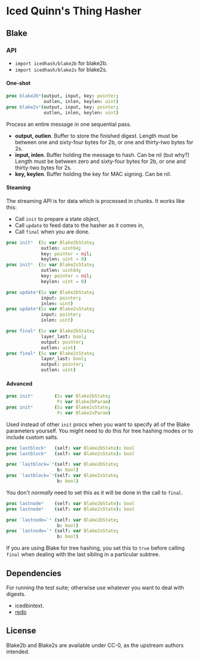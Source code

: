 # Iced Quinn's Thing Hasher

## Blake
### API

 - `import icedhash/blake2b` for blake2b.
 - `import icedhash/blake2s` for blake2s.

#### One-shot
```nim
proc blake2b*(output, input, key: pointer;
              outlen, inlen, keylen: uint)
proc blake2s*(output, input, key: pointer;
              outlen, inlen, keylen: uint)
```

Process an entire message in one sequential pass.

 - **output, outlen**. Buffer to store the finished digest. Length must be between one and sixty-four bytes for 2b, or one and thirty-two bytes for 2s.
 - **input, inlen**. Buffer holding the message to hash. Can be nil (but why?) Length must be between zero and sixty-four bytes for 2b, or one and thirty-two bytes for 2s.
 - **key, keylen**. Buffer holding the key for MAC signing. Can be nil.

#### Steaming
The streaming API is for data which is processed in chunks. It works like this:

 - Call `init` to prepare a state object,
 - Call `update` to feed data to the hasher as it comes in,
 - Call `final` when you are done.

```nim
proc init*  (S: var Blake2bState;
             outlen: uint64;
             key: pointer = nil;
             keylen: uint = 0)
proc init*  (S: var Blake2sState;
             outlen: uint64;
             key: pointer = nil;
             keylen: uint = 0)
```

```nim
proc update*(S: var Blake2bState;
             input: pointer;
             inlen: uint)
proc update*(S: var Blake2sState;
             input: pointer;
             inlen: uint)
```

```nim
proc final* (S: var Blake2bState;
             layer_last: bool;
             output: pointer;
             outlen: uint)
proc final* (S: var Blake2sState;
             layer_last: bool;
             output: pointer;
             outlen: uint)
```

#### Advanced
```nim
proc init*        (S: var Blake2bState;
                   P: var Blake2bParam)
proc init*        (S: var Blake2sState;
                   P: var Blake2sParam)
```

Used instead of other `init` procs when you want to specify all of the Blake parameters yourself. You might need to do this for tree hashing modes or to include custom salts.

```nim
proc lastblock*   (self: var Blake2bState): bool
proc lastblock*   (self: var Blake2sState): bool
```

```nim
proc `lastblock=`*(self: var Blake2bState;
                   b: bool)
proc `lastblock=`*(self: var Blake2sState;
                   b: bool)
```

You don't *normally* need to set this as it will be done in the call to `final`.

```nim
proc lastnode*    (self: var Blake2bState): bool
proc lastnode*    (self: var Blake2sState): bool
```

```nim
proc `lastnode=`* (self: var Blake2bState;
                   b: bool)
proc `lastnode=`* (self: var Blake2sState;
                   b: bool)
```

If you are using Blake for tree hashing, you set this to `true` before calling `final` when dealing with the last sibling in a particular subtree.

## Dependencies

For running the test suite; otherwise use whatever you want to deal with digests.

 - icedbintext.
 - [redo](https://github.com/apenwarr/redo)

## License
Blake2b and Blake2s are available under CC-0, as the upstream authors intended.
